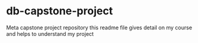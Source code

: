 # db-capstone-project
Meta capstone project repository
 this readme file gives detail on my course 
 and helps to understand my project
